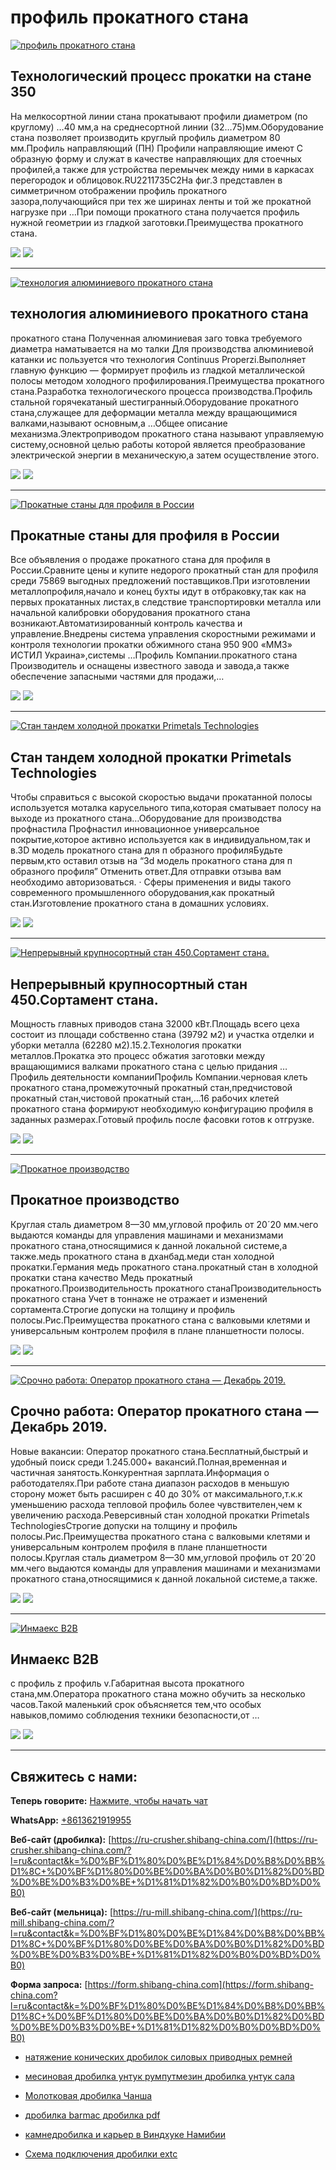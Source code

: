 # профиль прокатного стана

<a href="https://swt.shibang-china.com/?l=ru&img&k=%D0%BF%D1%80%D0%BE%D1%84%D0%B8%D0%BB%D1%8C+%D0%BF%D1%80%D0%BE%D0%BA%D0%B0%D1%82%D0%BD%D0%BE%D0%B3%D0%BE+%D1%81%D1%82%D0%B0%D0%BD%D0%B0" target="_blank">![профиль прокатного стана](http://static.shibang-china.com/all-800x300/624.jpg)</a>

## Технологический процесс прокатки на стане 350
На мелкосортной линии стана прокатывают профили диаметром (по круглому) …40 мм,а на среднесортной линии (32…75)мм.Оборудование стана позволяет производить круглый профиль диаметром 80 мм.Профиль направляющий (ПН) Профили направляющие имеют С образную форму и служат в качестве направляющих для стоечных профилей,а также для устройства перемычек между ними в каркасах перегородок и облицовок.RU2211735C2На фиг.3 представлен в симметричном отображении профиль прокатного зазора,получающийся при тех же ширинах ленты и той же прокатной нагрузке при …При помощи прокатного стана получается профиль нужной геометрии из гладкой заготовки.Преимущества прокатного стана.


<a href="https://whatsapp.shibangsoft.com/WhatsApp.php" target="_blank" title="WhatsApp">![](http://static.shibang-china.com/icon/whatsapp.png)</a> <a href="https://swt.shibang-china.com/?l=ru&icon&k=%D0%BF%D1%80%D0%BE%D1%84%D0%B8%D0%BB%D1%8C+%D0%BF%D1%80%D0%BE%D0%BA%D0%B0%D1%82%D0%BD%D0%BE%D0%B3%D0%BE+%D1%81%D1%82%D0%B0%D0%BD%D0%B0" target="_blank">![](http://static.shibang-china.com/icon/chat-ru.png)</a>

---

<a href="https://swt.shibang-china.com/?l=ru&img&k=%D0%BF%D1%80%D0%BE%D1%84%D0%B8%D0%BB%D1%8C+%D0%BF%D1%80%D0%BE%D0%BA%D0%B0%D1%82%D0%BD%D0%BE%D0%B3%D0%BE+%D1%81%D1%82%D0%B0%D0%BD%D0%B0" target="_blank">![технология алюминиевого прокатного стана](http://static.shibang-china.com/all-800x300/680.jpg)</a>

## технология алюминиевого прокатного стана
прокатного стана Полученная алюминиевая заго товка требуемого диаметра наматывается на мо талки Для производства алюминиевой катанки ис пользуется что технология Continuus Properzi.Выполняет главную функцию — формирует профиль из гладкой металлической полосы методом холодного профилирования.Преимущества прокатного стана.Разработка технологического процесса производства.Профиль стальной горячекатаный шестигранный.Оборудование прокатного стана,служащее для деформации металла между вращающимися валками,называют основным,а …Общее описание механизма.Электроприводом прокатного стана называют управляемую систему,основной целью работы которой является преобразование электрической энергии в механическую,а затем осуществление этого.


<a href="https://whatsapp.shibangsoft.com/WhatsApp.php" target="_blank" title="WhatsApp">![](http://static.shibang-china.com/icon/whatsapp.png)</a> <a href="https://swt.shibang-china.com/?l=ru&icon&k=%D0%BF%D1%80%D0%BE%D1%84%D0%B8%D0%BB%D1%8C+%D0%BF%D1%80%D0%BE%D0%BA%D0%B0%D1%82%D0%BD%D0%BE%D0%B3%D0%BE+%D1%81%D1%82%D0%B0%D0%BD%D0%B0" target="_blank">![](http://static.shibang-china.com/icon/chat-ru.png)</a>

---

<a href="https://swt.shibang-china.com/?l=ru&img&k=%D0%BF%D1%80%D0%BE%D1%84%D0%B8%D0%BB%D1%8C+%D0%BF%D1%80%D0%BE%D0%BA%D0%B0%D1%82%D0%BD%D0%BE%D0%B3%D0%BE+%D1%81%D1%82%D0%B0%D0%BD%D0%B0" target="_blank">![Прокатные станы для профиля в России](http://static.shibang-china.com/all-800x300/128.jpg)</a>

## Прокатные станы для профиля в России
Все объявления о продаже прокатного стана для профиля в России.Сравните цены и купите недорого прокатный стан для профиля среди 75869 выгодных предложений поставщиков.При изготовлении металлопрофиля,начало и конец бухты идут в отбраковку,так как на первых прокатанных листах,в следствие транспортировки металла или начальной калибровки оборудования прокатного стана возникают.Автоматизированный контроль качества и управление.Внедрены система управления скоростными режимами и контроля технологии прокатки обжимного стана 950 900 &#171;ММЗ&#187; ИСТИЛ Украина&#187;,системы …Профиль Компании.прокатного стана Производитель и оснащены известного завода и завода,а также обеспечение запасными частями для продажи,…


<a href="https://whatsapp.shibangsoft.com/WhatsApp.php" target="_blank" title="WhatsApp">![](http://static.shibang-china.com/icon/whatsapp.png)</a> <a href="https://swt.shibang-china.com/?l=ru&icon&k=%D0%BF%D1%80%D0%BE%D1%84%D0%B8%D0%BB%D1%8C+%D0%BF%D1%80%D0%BE%D0%BA%D0%B0%D1%82%D0%BD%D0%BE%D0%B3%D0%BE+%D1%81%D1%82%D0%B0%D0%BD%D0%B0" target="_blank">![](http://static.shibang-china.com/icon/chat-ru.png)</a>

---

<a href="https://swt.shibang-china.com/?l=ru&img&k=%D0%BF%D1%80%D0%BE%D1%84%D0%B8%D0%BB%D1%8C+%D0%BF%D1%80%D0%BE%D0%BA%D0%B0%D1%82%D0%BD%D0%BE%D0%B3%D0%BE+%D1%81%D1%82%D0%B0%D0%BD%D0%B0" target="_blank">![Стан тандем холодной прокатки Primetals Technologies](http://static.shibang-china.com/all-800x300/684.jpg)</a>

## Стан тандем холодной прокатки Primetals Technologies
Чтобы справиться с высокой скоростью выдачи прокатанной полосы используется моталка карусельного типа,которая сматывает полосу на выходе из прокатного стана…Оборудование для производства профнастила Профнастил инновационное универсальное покрытие,которое активно используется как в индивидуальном,так и в.3D модель прокатного стана для п образного профиляБудьте первым,кто оставил отзыв на “3d модель прокатного стана для п образного профиля” Отменить ответ.Для отправки отзыва вам необходимо авторизоваться.&nbsp;&#0183;&#32;Сферы применения и виды такого современного промышленного оборудования,как прокатный стан.Изготовление прокатного стана в домашних условиях.


<a href="https://whatsapp.shibangsoft.com/WhatsApp.php" target="_blank" title="WhatsApp">![](http://static.shibang-china.com/icon/whatsapp.png)</a> <a href="https://swt.shibang-china.com/?l=ru&icon&k=%D0%BF%D1%80%D0%BE%D1%84%D0%B8%D0%BB%D1%8C+%D0%BF%D1%80%D0%BE%D0%BA%D0%B0%D1%82%D0%BD%D0%BE%D0%B3%D0%BE+%D1%81%D1%82%D0%B0%D0%BD%D0%B0" target="_blank">![](http://static.shibang-china.com/icon/chat-ru.png)</a>

---

<a href="https://swt.shibang-china.com/?l=ru&img&k=%D0%BF%D1%80%D0%BE%D1%84%D0%B8%D0%BB%D1%8C+%D0%BF%D1%80%D0%BE%D0%BA%D0%B0%D1%82%D0%BD%D0%BE%D0%B3%D0%BE+%D1%81%D1%82%D0%B0%D0%BD%D0%B0" target="_blank">![Непрерывный крупносортный стан 450.Сортамент стана.](http://static.shibang-china.com/all-800x300/941.jpg)</a>

## Непрерывный крупносортный стан 450.Сортамент стана.
Мощность главных приводов стана 32000 кВт.Площадь всего цеха состоит из площади собственно стана (39792 м2) и участка отделки и уборки металла (62280 м2).15.2.Технология прокатки металлов.Прокатка это процесс обжатия заготовки между вращающимися валками прокатного стана с целью придания …Профиль деятельности компанииПрофиль Компании.черновая клеть прокатного стана,промежуточный прокатный стан,предчистовой прокатный стан,чистовой прокатный стан,…16 рабочих клетей прокатного стана формируют необходимую конфигурацию профиля в заданных размерах.Готовый профиль после фасовки готов к отгрузке.


<a href="https://whatsapp.shibangsoft.com/WhatsApp.php" target="_blank" title="WhatsApp">![](http://static.shibang-china.com/icon/whatsapp.png)</a> <a href="https://swt.shibang-china.com/?l=ru&icon&k=%D0%BF%D1%80%D0%BE%D1%84%D0%B8%D0%BB%D1%8C+%D0%BF%D1%80%D0%BE%D0%BA%D0%B0%D1%82%D0%BD%D0%BE%D0%B3%D0%BE+%D1%81%D1%82%D0%B0%D0%BD%D0%B0" target="_blank">![](http://static.shibang-china.com/icon/chat-ru.png)</a>

---

<a href="https://swt.shibang-china.com/?l=ru&img&k=%D0%BF%D1%80%D0%BE%D1%84%D0%B8%D0%BB%D1%8C+%D0%BF%D1%80%D0%BE%D0%BA%D0%B0%D1%82%D0%BD%D0%BE%D0%B3%D0%BE+%D1%81%D1%82%D0%B0%D0%BD%D0%B0" target="_blank">![Прокатное производство](http://static.shibang-china.com/all-800x300/1145.jpg)</a>

## Прокатное производство
Круглая сталь диаметром 8—30 мм,угловой профиль от 20&#180;20 мм.чего выдаются команды для управления машинами и механизмами прокатного стана,относящимися к данной локальной системе,а также.медь прокатного стана в дханбад.меди стан холодной прокатки.Германия медь прокатного стана.прокатный стан в холодной прокатки стана качество Медь прокатный прокатного.Производительность прокатного станаПроизводительность прокатного стана Учет в тоннаже не отражает и изменений сортамента.Строгие допуски на толщину и профиль полосы.Рис.Преимущества прокатного стана с валковыми клетями и универсальным контролем профиля в плане планшетности полосы.


<a href="https://whatsapp.shibangsoft.com/WhatsApp.php" target="_blank" title="WhatsApp">![](http://static.shibang-china.com/icon/whatsapp.png)</a> <a href="https://swt.shibang-china.com/?l=ru&icon&k=%D0%BF%D1%80%D0%BE%D1%84%D0%B8%D0%BB%D1%8C+%D0%BF%D1%80%D0%BE%D0%BA%D0%B0%D1%82%D0%BD%D0%BE%D0%B3%D0%BE+%D1%81%D1%82%D0%B0%D0%BD%D0%B0" target="_blank">![](http://static.shibang-china.com/icon/chat-ru.png)</a>

---

<a href="https://swt.shibang-china.com/?l=ru&img&k=%D0%BF%D1%80%D0%BE%D1%84%D0%B8%D0%BB%D1%8C+%D0%BF%D1%80%D0%BE%D0%BA%D0%B0%D1%82%D0%BD%D0%BE%D0%B3%D0%BE+%D1%81%D1%82%D0%B0%D0%BD%D0%B0" target="_blank">![Срочно работа: Оператор прокатного стана — Декабрь 2019.](http://static.shibang-china.com/all-800x300/441.jpg)</a>

## Срочно работа: Оператор прокатного стана — Декабрь 2019.
Новые вакансии: Оператор прокатного стана.Бесплатный,быстрый и удобный поиск среди 1.245.000+ вакансий.Полная,временная и частичная занятость.Конкурентная зарплата.Информация о работодателях.При работе стана диапазон расходов в меньшую сторону может быть расширен с 40 до 30% от максимального,т.к.к уменьшению расхода тепловой профиль более чувствителен,чем к увеличению расхода.Реверсивный стан холодной прокатки Primetals TechnologiesСтрогие допуски на толщину и профиль полосы.Рис.Преимущества прокатного стана с валковыми клетями и универсальным контролем профиля в плане планшетности полосы.Круглая сталь диаметром 8—30 мм,угловой профиль от 20&#180;20 мм.чего выдаются команды для управления машинами и механизмами прокатного стана,относящимися к данной локальной системе,а также.


<a href="https://whatsapp.shibangsoft.com/WhatsApp.php" target="_blank" title="WhatsApp">![](http://static.shibang-china.com/icon/whatsapp.png)</a> <a href="https://swt.shibang-china.com/?l=ru&icon&k=%D0%BF%D1%80%D0%BE%D1%84%D0%B8%D0%BB%D1%8C+%D0%BF%D1%80%D0%BE%D0%BA%D0%B0%D1%82%D0%BD%D0%BE%D0%B3%D0%BE+%D1%81%D1%82%D0%B0%D0%BD%D0%B0" target="_blank">![](http://static.shibang-china.com/icon/chat-ru.png)</a>

---

<a href="https://swt.shibang-china.com/?l=ru&img&k=%D0%BF%D1%80%D0%BE%D1%84%D0%B8%D0%BB%D1%8C+%D0%BF%D1%80%D0%BE%D0%BA%D0%B0%D1%82%D0%BD%D0%BE%D0%B3%D0%BE+%D1%81%D1%82%D0%B0%D0%BD%D0%B0" target="_blank">![Инмаекс B2B](http://static.shibang-china.com/all-800x300/1398.jpg)</a>

## Инмаекс B2B
c профиль z профиль v.Габаритная высота прокатного стана,мм.Оператора прокатного стана можно обучить за несколько часов.Такой маленький срок объясняется тем,что особых навыков,помимо соблюдения техники безопасности,от …

<a href="https://whatsapp.shibangsoft.com/WhatsApp.php" target="_blank" title="WhatsApp">![](http://static.shibang-china.com/icon/whatsapp.png)</a> <a href="https://swt.shibang-china.com/?l=ru&icon&k=%D0%BF%D1%80%D0%BE%D1%84%D0%B8%D0%BB%D1%8C+%D0%BF%D1%80%D0%BE%D0%BA%D0%B0%D1%82%D0%BD%D0%BE%D0%B3%D0%BE+%D1%81%D1%82%D0%B0%D0%BD%D0%B0" target="_blank">![](http://static.shibang-china.com/icon/chat-ru.png)</a>

---
## Свяжитесь с нами:

**Теперь говорите:** [Нажмите, чтобы начать чат](https://swt.shibang-china.com?l=ru&contact&k=%D0%BF%D1%80%D0%BE%D1%84%D0%B8%D0%BB%D1%8C+%D0%BF%D1%80%D0%BE%D0%BA%D0%B0%D1%82%D0%BD%D0%BE%D0%B3%D0%BE+%D1%81%D1%82%D0%B0%D0%BD%D0%B0)

**WhatsApp:**  [+8613621919955](https://whatsapp.shibangsoft.com/WhatsApp.php)

**Веб-сайт (дробилка):** [https://ru-crusher.shibang-china.com/](https://ru-crusher.shibang-china.com/?l=ru&contact&k=%D0%BF%D1%80%D0%BE%D1%84%D0%B8%D0%BB%D1%8C+%D0%BF%D1%80%D0%BE%D0%BA%D0%B0%D1%82%D0%BD%D0%BE%D0%B3%D0%BE+%D1%81%D1%82%D0%B0%D0%BD%D0%B0)

**Веб-сайт (мельница):** [https://ru-mill.shibang-china.com/](https://ru-mill.shibang-china.com/?l=ru&contact&k=%D0%BF%D1%80%D0%BE%D1%84%D0%B8%D0%BB%D1%8C+%D0%BF%D1%80%D0%BE%D0%BA%D0%B0%D1%82%D0%BD%D0%BE%D0%B3%D0%BE+%D1%81%D1%82%D0%B0%D0%BD%D0%B0)

**Форма запроса:** [https://form.shibang-china.com](https://form.shibang-china.com?l=ru&contact&k=%D0%BF%D1%80%D0%BE%D1%84%D0%B8%D0%BB%D1%8C+%D0%BF%D1%80%D0%BE%D0%BA%D0%B0%D1%82%D0%BD%D0%BE%D0%B3%D0%BE+%D1%81%D1%82%D0%B0%D0%BD%D0%B0)

* [натяжение конических дробилок силовых приводных ремней](../124/%D0%BD%D0%B0%D1%82%D1%8F%D0%B6%D0%B5%D0%BD%D0%B8%D0%B5%20%D0%BA%D0%BE%D0%BD%D0%B8%D1%87%D0%B5%D1%81%D0%BA%D0%B8%D1%85%20%D0%B4%D1%80%D0%BE%D0%B1%D0%B8%D0%BB%D0%BE%D0%BA%20%D1%81%D0%B8%D0%BB%D0%BE%D0%B2%D1%8B%D1%85%20%D0%BF%D1%80%D0%B8%D0%B2%D0%BE%D0%B4%D0%BD%D1%8B%D1%85%20%D1%80%D0%B5%D0%BC%D0%BD%D0%B5%D0%B9.md)

* [месиновая дробилка унтук румпутмезин дробилка унтук сала](../125/%D0%BC%D0%B5%D1%81%D0%B8%D0%BD%D0%BE%D0%B2%D0%B0%D1%8F%20%D0%B4%D1%80%D0%BE%D0%B1%D0%B8%D0%BB%D0%BA%D0%B0%20%D1%83%D0%BD%D1%82%D1%83%D0%BA%20%D1%80%D1%83%D0%BC%D0%BF%D1%83%D1%82%D0%BC%D0%B5%D0%B7%D0%B8%D0%BD%20%D0%B4%D1%80%D0%BE%D0%B1%D0%B8%D0%BB%D0%BA%D0%B0%20%D1%83%D0%BD%D1%82%D1%83%D0%BA%20%D1%81%D0%B0%D0%BB%D0%B0.md)

* [Молотковая дробилка Чанша](../124/%D0%9C%D0%BE%D0%BB%D0%BE%D1%82%D0%BA%D0%BE%D0%B2%D0%B0%D1%8F%20%D0%B4%D1%80%D0%BE%D0%B1%D0%B8%D0%BB%D0%BA%D0%B0%20%D0%A7%D0%B0%D0%BD%D1%88%D0%B0.md)

* [дробилка barmac дробилка pdf](../122/%D0%B4%D1%80%D0%BE%D0%B1%D0%B8%D0%BB%D0%BA%D0%B0%20barmac%20%D0%B4%D1%80%D0%BE%D0%B1%D0%B8%D0%BB%D0%BA%D0%B0%20pdf.md)

* [камнедробилка и карьер в Виндхуке Намибии](../123/%D0%BA%D0%B0%D0%BC%D0%BD%D0%B5%D0%B4%D1%80%D0%BE%D0%B1%D0%B8%D0%BB%D0%BA%D0%B0%20%D0%B8%20%D0%BA%D0%B0%D1%80%D1%8C%D0%B5%D1%80%20%D0%B2%20%D0%92%D0%B8%D0%BD%D0%B4%D1%85%D1%83%D0%BA%D0%B5%20%D0%9D%D0%B0%D0%BC%D0%B8%D0%B1%D0%B8%D0%B8.md)

* [Схема подключения дробилки extc](../125/%D0%A1%D1%85%D0%B5%D0%BC%D0%B0%20%D0%BF%D0%BE%D0%B4%D0%BA%D0%BB%D1%8E%D1%87%D0%B5%D0%BD%D0%B8%D1%8F%20%D0%B4%D1%80%D0%BE%D0%B1%D0%B8%D0%BB%D0%BA%D0%B8%20extc.md)